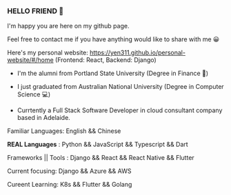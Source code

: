 ### HELLO FRIEND 👋

I'm happy you are here on my github page. 

Feel free to contact me if you have anything would like to share with me 😀

Here's my personal website: https://yen311.github.io/personal-website/#/home (Frontend: React, Backend: Django)

- I'm the alumni from Portland State University (Degree in Finance 🏦)

- I just graduated from Australian National University (Degree in Computer Science 💻)

- Currtently a Full Stack Software Developer in cloud consultant company based in Adelaide. 

Familiar Languages: English && Chinese

**REAL Languages** : Python && JavaScript && Typescript && Dart

Frameworks || Tools : Django && React && React Native && Flutter

Current focusing: Django && Azure && AWS

Cureent Learning: K8s && Flutter && Golang







<!--
**yen311/yen311** is a ✨ _special_ ✨ repository because its `README.md` (this file) appears on your GitHub profile.

Here are some ideas to get you started:

- 🔭 I’m currently working on ...
- 🌱 I’m currently learning ...
- 👯 I’m looking to collaborate on ...
- 🤔 I’m looking for help with ...
- 💬 Ask me about ...
- 📫 How to reach me: ...
- 😄 Pronouns: ...
- ⚡ Fun fact: ...
-->
